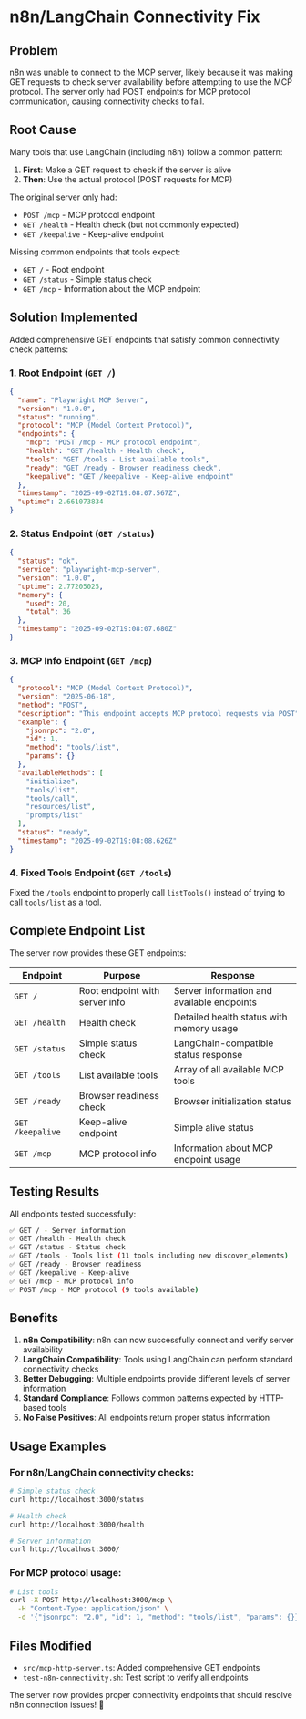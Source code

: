 # n8n/LangChain Connectivity Fix

## Problem

n8n was unable to connect to the MCP server, likely because it was making GET requests to check server availability before attempting to use the MCP protocol. The server only had POST endpoints for MCP protocol communication, causing connectivity checks to fail.

## Root Cause

Many tools that use LangChain (including n8n) follow a common pattern:
1. **First**: Make a GET request to check if the server is alive
2. **Then**: Use the actual protocol (POST requests for MCP)

The original server only had:
- `POST /mcp` - MCP protocol endpoint
- `GET /health` - Health check (but not commonly expected)
- `GET /keepalive` - Keep-alive endpoint

Missing common endpoints that tools expect:
- `GET /` - Root endpoint
- `GET /status` - Simple status check
- `GET /mcp` - Information about the MCP endpoint

## Solution Implemented

Added comprehensive GET endpoints that satisfy common connectivity check patterns:

### 1. Root Endpoint (`GET /`)
```json
{
  "name": "Playwright MCP Server",
  "version": "1.0.0",
  "status": "running",
  "protocol": "MCP (Model Context Protocol)",
  "endpoints": {
    "mcp": "POST /mcp - MCP protocol endpoint",
    "health": "GET /health - Health check",
    "tools": "GET /tools - List available tools",
    "ready": "GET /ready - Browser readiness check",
    "keepalive": "GET /keepalive - Keep-alive endpoint"
  },
  "timestamp": "2025-09-02T19:08:07.567Z",
  "uptime": 2.661073834
}
```

### 2. Status Endpoint (`GET /status`)
```json
{
  "status": "ok",
  "service": "playwright-mcp-server",
  "version": "1.0.0",
  "uptime": 2.77205025,
  "memory": {
    "used": 20,
    "total": 36
  },
  "timestamp": "2025-09-02T19:08:07.680Z"
}
```

### 3. MCP Info Endpoint (`GET /mcp`)
```json
{
  "protocol": "MCP (Model Context Protocol)",
  "version": "2025-06-18",
  "method": "POST",
  "description": "This endpoint accepts MCP protocol requests via POST",
  "example": {
    "jsonrpc": "2.0",
    "id": 1,
    "method": "tools/list",
    "params": {}
  },
  "availableMethods": [
    "initialize",
    "tools/list",
    "tools/call",
    "resources/list",
    "prompts/list"
  ],
  "status": "ready",
  "timestamp": "2025-09-02T19:08:08.626Z"
}
```

### 4. Fixed Tools Endpoint (`GET /tools`)
Fixed the `/tools` endpoint to properly call `listTools()` instead of trying to call `tools/list` as a tool.

## Complete Endpoint List

The server now provides these GET endpoints:

| Endpoint | Purpose | Response |
|----------|---------|----------|
| `GET /` | Root endpoint with server info | Server information and available endpoints |
| `GET /health` | Health check | Detailed health status with memory usage |
| `GET /status` | Simple status check | LangChain-compatible status response |
| `GET /tools` | List available tools | Array of all available MCP tools |
| `GET /ready` | Browser readiness check | Browser initialization status |
| `GET /keepalive` | Keep-alive endpoint | Simple alive status |
| `GET /mcp` | MCP protocol info | Information about MCP endpoint usage |

## Testing Results

All endpoints tested successfully:

```bash
✅ GET / - Server information
✅ GET /health - Health check  
✅ GET /status - Status check
✅ GET /tools - Tools list (11 tools including new discover_elements)
✅ GET /ready - Browser readiness
✅ GET /keepalive - Keep-alive
✅ GET /mcp - MCP protocol info
✅ POST /mcp - MCP protocol (9 tools available)
```

## Benefits

1. **n8n Compatibility**: n8n can now successfully connect and verify server availability
2. **LangChain Compatibility**: Tools using LangChain can perform standard connectivity checks
3. **Better Debugging**: Multiple endpoints provide different levels of server information
4. **Standard Compliance**: Follows common patterns expected by HTTP-based tools
5. **No False Positives**: All endpoints return proper status information

## Usage Examples

### For n8n/LangChain connectivity checks:
```bash
# Simple status check
curl http://localhost:3000/status

# Health check
curl http://localhost:3000/health

# Server information
curl http://localhost:3000/
```

### For MCP protocol usage:
```bash
# List tools
curl -X POST http://localhost:3000/mcp \
  -H "Content-Type: application/json" \
  -d '{"jsonrpc": "2.0", "id": 1, "method": "tools/list", "params": {}}'
```

## Files Modified

- `src/mcp-http-server.ts`: Added comprehensive GET endpoints
- `test-n8n-connectivity.sh`: Test script to verify all endpoints

The server now provides proper connectivity endpoints that should resolve n8n connection issues! 🎉
